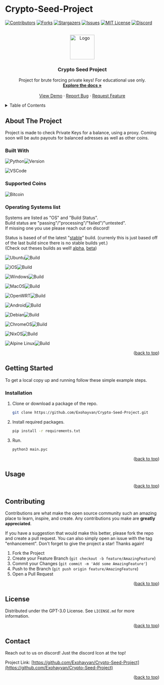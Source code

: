 # Crypto-Seed-Project

[![Contributors][contributors-shield]][contributors-url]
[![Forks][forks-shield]][forks-url]
[![Stargazers][stars-shield]][stars-url]
[![Issues][issues-shield]][issues-url]
[![MIT License][license-shield]][license-url]
[![Discord][discord-id]][discord-invite]


<!-- PROJECT LOGO -->
<br />
<div align="center">
  <a href="https://github.com/ExoHayvan/Crypto-Seed-Project">
    <img src="images/logo.png" alt="Logo" width="80" height="80">
  </a>

  <h3 align="center">Crypto Seed Project</h3>

  <p align="center">
    Project for brute forcing private keys!
    For educational use only.
    <br />
    <a href="https://github.com/ExoHayvan/Crypto-Seed-Project"><strong>Explore the docs »</strong></a>
    <br />
    <br />
    <a href="https://github.com/ExoHayvan/Crypto-Seed-Project">View Demo</a>
    ·
    <a href="https://github.com/ExoHayvan/Crypto-Seed-Project/issues">Report Bug</a>
    ·
    <a href="https://github.com/ExoHayvan/Crypto-Seed-Project/issues">Request Feature</a>
  </p>
</div>



<!-- TABLE OF CONTENTS -->
<details>
  <summary>Table of Contents</summary>
  <ol>
    <li>
      <a href="#about-the-project">About The Project</a>
    </li>
    <li>
      <a href="#getting-started">Getting Started</a>
      <ul>
        <li><a href="#installation">Installation</a></li>
      </ul>
    </li>
    <li><a href="#usage">Usage</a></li>
    <li><a href="#contributing">Contributing</a></li>
    <li><a href="#license">License</a></li>
    <li><a href="#contact">Contact</a></li>
  </ol>
</details>



<!-- ABOUT THE PROJECT -->
## About The Project

Project is made to check Private Keys for a balance, using a proxy.
Coming soon will be auto payouts for balanced adresses as well as other coins.
### Built With
![Python][python]![Version][py-version]

![VSCode][vsc]

### Supported Coins
![Bitcoin][btc]

### Operating Systems list
Systems are listed as "OS" and "Build Status". <br /> Build status are "passing"/"processing"/"failed"/"untested". <br />
If missing one you use please reach out on discord!

Status is based of of the latest "<a href="https://github.com/Exohayvan/Crypto-Seed-Project/releases/tag/stable">stable</a>" build. (currenly this is just based off of the last build since there is no stable builds yet.) <br />
(Check out theses builds as well! <a href="https://github.com/Exohayvan/Crypto-Seed-Project/releases/tag/alpha">alpha</a>, <a href="https://github.com/Exohayvan/Crypto-Seed-Project/releases/tag/beta">beta</a>)

![Ubuntu][ubuntu-shield]![Build][passing]

![iOS][ios-shield]![Build][fail]

![Windows][windows-shield]![Build][fail]

![MacOS][macos-shield]![Build][fail]

![OpenWRT][openwrt-shield]![Build][fail]

![Android][android-shield]![Build][fail]

![Debian][debian-shield]![Build][fail]

![ChromeOS][chromeos-shield]![Build][fail]

![NixOS][nixos-shield]![Build][fail]

![Alpine Linux][alpine-shield]![Build][fail]

<p align="right">(<a href="#readme-top">back to top</a>)</p>

<!-- GETTING STARTED -->
## Getting Started

To get a local copy up and running follow these simple example steps.

### Installation

1. Clone or download a package of the repo.
   ```sh
   git clone https://github.com/Exohayvan/Crypto-Seed-Project.git
   ```
2. Install required packages.
   ```sh
   pip install -r requirements.txt
   ```
3. Run.
   ```sh
   python3 main.pyc
   ```

<p align="right">(<a href="#readme-top">back to top</a>)</p>



<!-- USAGE EXAMPLES -->
## Usage

<p align="right">(<a href="#readme-top">back to top</a>)</p>

<!-- CONTRIBUTING -->
## Contributing

Contributions are what make the open source community such an amazing place to learn, inspire, and create. Any contributions you make are **greatly appreciated**.

If you have a suggestion that would make this better, please fork the repo and create a pull request. You can also simply open an issue with the tag "enhancement".
Don't forget to give the project a star! Thanks again!

1. Fork the Project
2. Create your Feature Branch (`git checkout -b feature/AmazingFeature`)
3. Commit your Changes (`git commit -m 'Add some AmazingFeature'`)
4. Push to the Branch (`git push origin feature/AmazingFeature`)
5. Open a Pull Request

<p align="right">(<a href="#readme-top">back to top</a>)</p>



<!-- LICENSE -->
## License

Distributed under the GPT-3.0 License. See `LICENSE.md` for more information.

<p align="right">(<a href="#readme-top">back to top</a>)</p>



<!-- CONTACT -->
## Contact

Reach out to us on discord! Just the discord Icon at the top!

Project Link: [https://github.com/Exohayvan/Crypto-Seed-Project](https://github.com/Exohayvan/Crypto-Seed-Project)

<p align="right">(<a href="#readme-top">back to top</a>)</p>


<!-- MARKDOWN LINKS & IMAGES -->
<!-- https://www.markdownguide.org/basic-syntax/#reference-style-links -->
[contributors-shield]: https://img.shields.io/github/contributors/Exohayvan/crypto-seed-project.svg?style=for-the-badge
[contributors-url]: https://github.com/Exohayvan/crypto-seed-project/graphs/contributors
[forks-shield]: https://img.shields.io/github/forks/Exohayvan/crypto-seed-project.svg?style=for-the-badge
[forks-url]: https://github.com/Exohayvan/crypto-seed-project/network/members
[stars-shield]: https://img.shields.io/github/stars/Exohayvan/crypto-seed-project.svg?style=for-the-badge
[stars-url]: https://github.com/Exohayvan/crypto-seed-project/stargazers
[issues-shield]: https://img.shields.io/github/issues/Exohayvan/crypto-seed-project.svg?style=for-the-badge
[issues-url]: https://github.com/Exohayvan/crypto-seed-project/issues
[license-shield]: https://img.shields.io/github/license/Exohayvan/crypto-seed-project.svg?style=for-the-badge
[license-url]: https://github.com/Exohayvan/Crypto-Seed-Project/blob/main/LICENSE

[python]: https://img.shields.io/badge/python-3670A0?style=for-the-badge&logo=python&logoColor=ffdd54
[py-version]: https://img.shields.io/badge/-v3.11%2B-lightgrey?style=for-the-badge

[vsc]: https://img.shields.io/badge/Visual%20Studio%20Code-0078d7.svg?style=for-the-badge&logo=visual-studio-code&logoColor=white

[btc]: https://img.shields.io/badge/Bitcoin-000?style=for-the-badge&logo=bitcoin&logoColor=white

[ubuntu-shield]: https://img.shields.io/badge/Ubuntu-E95420?style=for-the-badge&logo=ubuntu&logoColor=white
[ios-shield]: https://img.shields.io/badge/iOS-000000?style=for-the-badge&logo=ios&logoColor=white
[windows-shield]: https://img.shields.io/badge/Windows-0078D6?style=for-the-badge&logo=windows&logoColor=white
[macos-shield]: https://img.shields.io/badge/mac%20os-000000?style=for-the-badge&logo=macos&logoColor=F0F0F0
[openwrt-shield]: https://img.shields.io/badge/OpenWRT-00B5E2?style=for-the-badge&logo=OpenWrt&logoColor=white
[android-shield]: https://img.shields.io/badge/Android-3DDC84?style=for-the-badge&logo=android&logoColor=white
[debian-shield]: https://img.shields.io/badge/Debian-D70A53?style=for-the-badge&logo=debian&logoColor=white
[chromeos-shield]: https://img.shields.io/badge/chrome%20os-3d89fc?style=for-the-badge&logo=google%20chrome&logoColor=white
[nixos-shield]: https://img.shields.io/badge/NIXOS-5277C3.svg?style=for-the-badge&logo=NixOS&logoColor=white
[alpine-shield]: https://img.shields.io/badge/Alpine_Linux-%230D597F.svg?style=for-the-badge&logo=alpine-linux&logoColor=white

[discord-id]: https://img.shields.io/discord/1074536450353287188?logo=discord&style=for-the-badge
[discord-invite]: https://discord.gg/EXFrWNpd

[untested]: https://img.shields.io/badge/-untested-lightgrey?style=for-the-badge
[fail]: https://img.shields.io/badge/-failed-red?style=for-the-badge
[processing]: https://img.shields.io/badge/-processing-yellow?style=for-the-badge
[passing]: https://img.shields.io/badge/-passing-brightgreen?style=for-the-badge

